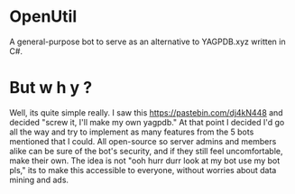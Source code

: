 # OpenUtil
A general-purpose bot to serve as an alternative to YAGPDB.xyz written in C#.

# But w h y ?
Well, its quite simple really. I saw this https://pastebin.com/dj4kN448 and decided "screw it, I'll make my own yagpdb." At that point I decided I'd go all the way and try to implement as many features from the 5 bots mentioned that I could. All open-source so server admins and members alike can be sure of the bot's security, and if they still feel uncomfortable, make their own.
The idea is not "ooh hurr durr look at my bot use my bot pls," its to make this accessible to everyone, without worries about data mining and ads.

